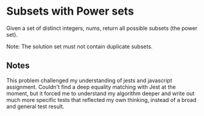 # Subsets with Power sets

Given a set of distinct integers, nums, return all possible subsets (the power set).

Note: The solution set must not contain duplicate subsets.

## Notes
This problem challenged my understanding of jests and javascript assignment. Couldn't find a deep equality matching with Jest at the moment, but it forced me to understand my algorithm deeper and write out much more specific tests that reflected my own thinking, instead of a broad and general test result. 